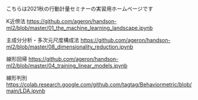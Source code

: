 こちらは2021秋の行動計量セミナーの実習用ホームページです

K近傍法
https://github.com/ageron/handson-ml2/blob/master/01_the_machine_learning_landscape.ipynb

主成分分析・多次元尺度構成法
https://github.com/ageron/handson-ml2/blob/master/08_dimensionality_reduction.ipynb

線形回帰
https://github.com/ageron/handson-ml2/blob/master/04_training_linear_models.ipynb

線形判別
https://colab.research.google.com/github.com/tagtag/Behaviormetric/blob/main/LDA.ipynb

